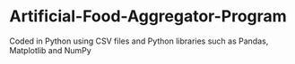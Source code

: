 # Artificial-Food-Aggregator-Program
Coded in Python using CSV files and Python libraries such as Pandas, Matplotlib and NumPy
